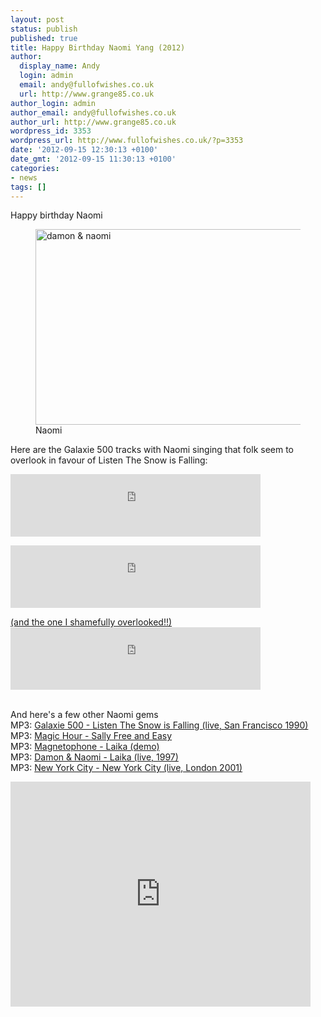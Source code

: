 ```yaml
---
layout: post
status: publish
published: true
title: Happy Birthday Naomi Yang (2012)
author:
  display_name: Andy
  login: admin
  email: andy@fullofwishes.co.uk
  url: http://www.grange85.co.uk
author_login: admin
author_email: andy@fullofwishes.co.uk
author_url: http://www.grange85.co.uk
wordpress_id: 3353
wordpress_url: http://www.fullofwishes.co.uk/?p=3353
date: '2012-09-15 12:30:13 +0100'
date_gmt: '2012-09-15 11:30:13 +0100'
categories:
- news
tags: []
---
```

<p>Happy birthday Naomi</p>
<figure class="caption aligncenter"><a href="http://www.flickr.com/photos/lolitanie/3512963314/" title="damon &amp; naomi by lolitanie, on Flickr"><img src="http://farm4.staticflickr.com/3306/3512963314_66718913f8.jpg" width="500" height="313" alt="damon &amp; naomi"></a><figcaption class="caption-text">Naomi</figcaption></figure>
<p>Here are the Galaxie 500 tracks with Naomi singing that folk seem to overlook in favour of Listen The Snow is Falling:<br />
<a id="more"></a><a id="more-3353"></a></p>
<p><iframe width="400" height="100" style="position: relative; display: block; width: 400px; height: 100px;" src="http://bandcamp.com/EmbeddedPlayer/v=2/track=522201101/size=venti/bgcol=FFFFFF/linkcol=4285BB/" allowtransparency="true" frameborder="0"><a href="http://galaxie500.bandcamp.com/track/another-day">Another Day by Galaxie 500</a></iframe></p>
<p><iframe width="400" height="100" style="position: relative; display: block; width: 400px; height: 100px;" src="http://bandcamp.com/EmbeddedPlayer/v=2/track=2114229519/size=venti/bgcol=FFFFFF/linkcol=4285BB/" allowtransparency="true" frameborder="0"><a href="http://galaxie500.bandcamp.com/track/final-day-2">Final Day by Galaxie 500</a></iframe></p>
<p><ins datetime="2012-09-18T12:04:08+00:00">(and the one I shamefully overlooked!!)<br />
<iframe width="400" height="100" style="position: relative; display: block; width: 400px; height: 100px;" src="http://bandcamp.com/EmbeddedPlayer/v=2/track=4106612759/size=venti/bgcol=FFFFFF/linkcol=4285BB/" allowtransparency="true" frameborder="0"><a href="http://galaxie500.bandcamp.com/track/the-other-side">The Other Side by Galaxie 500</a></iframe><br />
</ins></p>
<p>And here's a few other Naomi gems<br />
MP3: <a href="https://www.box.com/s/cbhelunk5fz6albshzzg">Galaxie 500 - Listen The Snow is Falling (live, San Francisco 1990)</a><br />
MP3: <a href="https://www.box.com/s/980bae8a32aba079249c">Magic Hour - Sally Free and Easy</a><br />
MP3: <a href="https://www.box.com/shared/rxrcjkyddb">Magnetophone - Laika (demo)</a><br />
MP3: <a href="https://www.box.com/shared/k7ybnlkkxi">Damon & Naomi - Laika (live, 1997)</a><br />
MP3: <a href="https://www.box.com/s/2tsqsey0o8h94pdd1izu">New York City - New York City (live, London 2001)</a></p>
<iframe width="480" height="360" src="http://www.youtube.com/embed/wyeUwOGPIuo" frameborder="0" allowfullscreen></iframe>
